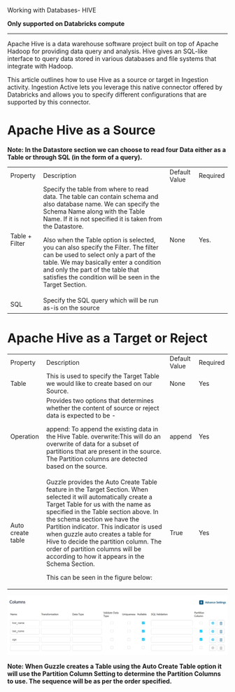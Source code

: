 Working with Databases- HIVE

**Only supported on Databricks compute**

** **

Apache Hive is a data warehouse software project built on top of Apache Hadoop for providing data query and analysis. Hive gives an SQL-like interface to query data stored in various databases and file systems that integrate with Hadoop.

This article outlines how to use Hive as a source or target in Ingestion activity. Ingestion Active lets you leverage this native connector offered by Databricks and allows you to specify different configurations that are supported by this connector. 

# Apache Hive as a Source

**Note: In the Datastore section we can choose to read four Data either as a Table or through SQL (in the form of a query).**

<table>
  <tr>
    <td>Property </td>
    <td>Description</td>
    <td>Default Value</td>
    <td>Required</td>
  </tr>
  <tr>
    <td>Table + Filter</td>
    <td>Specify the table from where to read data. The table can contain schema and also database name. We can specify the Schema Name along with the Table Name. If it is not specified it is taken from the Datastore.


Also when the Table option is selected, you can also specify the Filter. The filter can be used to select only a part of the table. We may basically enter a condition and only the part of the table that satisfies the condition will be seen in the Target Section.
</td>
    <td>None</td>
    <td>Yes.</td>
  </tr>
  <tr>
    <td>SQL</td>
    <td>Specify the SQL query which will be run as-is on the source</td>
    <td></td>
    <td></td>
  </tr>
</table>


# Apache Hive as a Target or Reject

<table>
  <tr>
    <td>Property </td>
    <td>Description</td>
    <td>Default Value</td>
    <td>Required</td>
  </tr>
  <tr>
    <td>Table</td>
    <td>This is used to specify the Target Table we would like to create based on our Source.</td>
    <td>None</td>
    <td>Yes</td>
  </tr>
  <tr>
    <td>Operation</td>
    <td>Provides two options that determines whether the content of source or reject data is expected to be -

append: To append the existing data in the Hive Table.
overwrite:This will do an overwrite of data for a subset of partitions that are present in the source. The Partition columns are detected based on the source.

</td>
    <td>append</td>
    <td>Yes</td>
  </tr>
  <tr>
    <td>Auto create table</td>
    <td>Guzzle provides the Auto Create Table feature in the Target Section. When selected it will automatically create a Target Table for us with the name as specified in the Table section above. In the schema section we have the Partition  indicator. This indicator is used when guzzle auto creates a table for Hive to decide the partition column. The order of partition columns will be according to how it appears in the Schema Section.

This can be seen in the figure below:

</td>
    <td>True</td>
    <td>Yes</td>
  </tr>
</table>


![image alt text](/img/docs/how-to-guides/ingest_data/hive.png)

**Note: When Guzzle creates a Table using the Auto Create Table option it will use the Partition Column Setting to determine the Partition Columns to use. The sequence will be as per the order specified.**

